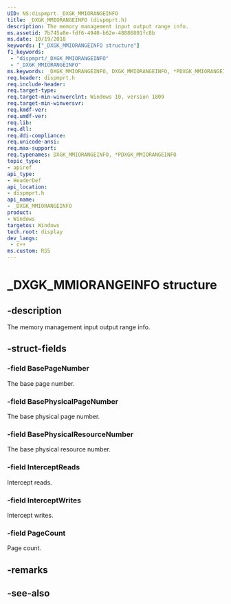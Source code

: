 ```yaml
---
UID: NS:dispmprt._DXGK_MMIORANGEINFO
title: _DXGK_MMIORANGEINFO (dispmprt.h)
description: The memory management input output range info.
ms.assetid: 7b745a8e-fdf6-4940-b62e-48886801fc8b
ms.date: 10/19/2018
keywords: ["_DXGK_MMIORANGEINFO structure"]
f1_keywords:
 - "dispmprt/_DXGK_MMIORANGEINFO"
 - "_DXGK_MMIORANGEINFO"
ms.keywords: _DXGK_MMIORANGEINFO, DXGK_MMIORANGEINFO, *PDXGK_MMIORANGEINFO, 
req.header: dispmprt.h
req.include-header:
req.target-type:
req.target-min-winverclnt: Windows 10, version 1809
req.target-min-winversvr:
req.kmdf-ver:
req.umdf-ver:
req.lib:
req.dll:
req.ddi-compliance:
req.unicode-ansi:
req.max-support:
req.typenames: DXGK_MMIORANGEINFO, *PDXGK_MMIORANGEINFO
topic_type: 
- apiref
api_type: 
- HeaderDef
api_location: 
- dispmprt.h
api_name: 
- _DXGK_MMIORANGEINFO
product:
- Windows
targetos: Windows
tech.root: display
dev_langs:
 - c++
ms.custom: RS5
---
```


# _DXGK_MMIORANGEINFO structure

## -description

The memory management input output range info.

## -struct-fields

### -field BasePageNumber

The base page number.

### -field BasePhysicalPageNumber

The base physical page number.

### -field BasePhysicalResourceNumber

The base physical resource number.

### -field InterceptReads

Intercept reads.

### -field InterceptWrites

Intercept writes.

### -field PageCount
 
Page count.

## -remarks

## -see-also
